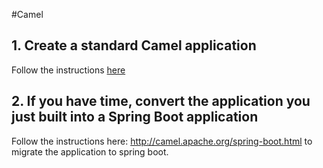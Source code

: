 #Camel

## 1. Create a standard Camel application

Follow the instructions [here](README1.md)

## 2. If you have time, convert the application you just built into a Spring Boot application

Follow the instructions here: http://camel.apache.org/spring-boot.html to migrate the application
to spring boot.
